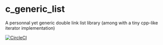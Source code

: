 # c_generic_list
A personnal yet generic double link list library (among with a tiny cpp-like iterator implementation)

[![CircleCI](https://circleci.com/gh/arthurphilippe/c_generic_list/tree/master.svg?style=svg)](https://circleci.com/gh/arthurphilippe/c_generic_list/tree/master)
